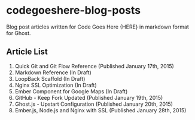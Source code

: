 # codegoeshere-blog-posts
Blog post articles written for Code Goes Here {HERE} in markdown format for Ghost.

Article List
------------

1. Quick Git and Git Flow Reference (Published January 17th, 2015)
2. Markdown Reference (In Draft)
3. LoopBack Scaffold (In Draft)
4. Nginx SSL Optimization (In Draft)
5. Ember Component for Google Maps (In Draft)
6. GitHub - Keep Fork Updated (Published January 19th, 2015)
7. Ghost.js - Upstart Configuration (Published January 20th, 2015)
8. Ember.js, Node.js and Nginx with SSL (Published January 28th, 2015)
